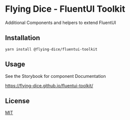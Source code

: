 # Flying Dice - FluentUI Toolkit

Additional Components and helpers to extend FluentUI

## Installation

```shell
yarn install @flying-dice/fluentui-toolkit
```

## Usage

See the Storybook for component Documentation

https://flying-dice.github.io/fluentui-toolkit/

## License

[MIT](https://choosealicense.com/licenses/mit/)